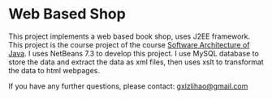 # Web Based Shop  

This project implements a web based book shop, uses J2EE framework. This project is the course project of the course [Software Architecture of Java](). I uses NetBeans 7.3 to develop this project. I use MySQL database to store the data and extract the data as xml files, then uses xslt to transformat the data to html webpages.  

If you have any further questions, please contact: gxlzlihao@gmail.com  
